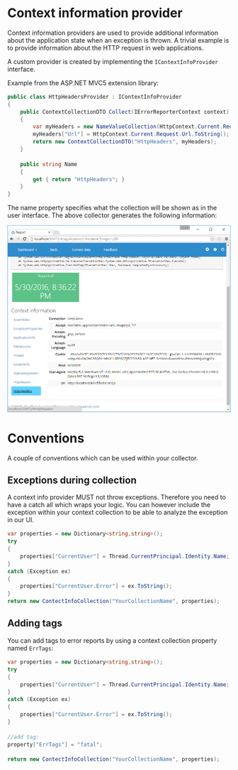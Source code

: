 Context information provider
===============================

Context information providers are used to provide additional information about the application state when an exception is thrown. A trivial example is to provide information about the HTTP request in web applications.

A custom provider is created by implementing the `IContextInfoProvider` interface.

Example from the ASP.NET MVC5 extension library:

```csharp
public class HttpHeadersProvider : IContextInfoProvider
{
	public ContextCollectionDTO Collect(IErrorReporterContext context)
	{
		var myHeaders = new NameValueCollection(HttpContext.Current.Request.Headers);
		myHeaders["Url"] = HttpContext.Current.Request.Url.ToString();
		return new ContextCollectionDTO("HttpHeaders", myHeaders);
	}

	public string Name
	{
		get { return "HttpHeaders"; }
	}
}

```

The name property specifies what the collection will be shown as in the user interface. The above collector generates the following information:

![](./http-headers.png)


# Conventions

A couple of conventions which can be used within your collector.

## Exceptions during collection

A context info provider MUST not throw exceptions. Therefore you need to have a catch all which wraps your logic. You can however include the exception within your context collection to be able to analyze the exception in our UI.

```csharp
var properties = new Dictionary<string,string>();
try
{
	properties["CurrentUser"] = Thread.CurrentPrincipal.Identity.Name;
}
catch (Exception ex)
{
    properties["CurrentUser.Error"] = ex.ToString();
}
return new ContectInfoCollection("YourCollectionName", properties);
```

## Adding tags

You can add tags to error reports by using a context collection property named `ErrTags`:

```csharp
var properties = new Dictionary<string,string>();
try
{
	properties["CurrentUser"] = Thread.CurrentPrincipal.Identity.Name;
}
catch (Exception ex)
{
    properties["CurrentUser.Error"] = ex.ToString();
}

//add tag:
property["ErrTags"] = "fatal";

return new ContectInfoCollection("YourCollectionName", properties);
```


